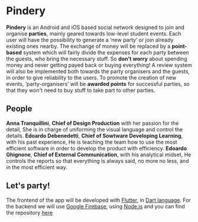 ﻿# Pindery
**Pindery** is an Android and iOS based social network designed to join and organise **parties**, mainly geared towards low-level student events.
Each user will have the possibility to generate a ‘new party’ or join already existing ones nearby.
The exchange of money will be replaced by a **point-based** system which will fairly divide the expenses for each party between the guests, who bring the necessary stuff. So **don't worry** about spending money and never getting payed back or buying everything!
A review system will also be implemented both towards the party organisers and the guests, in order to give reliability to the users.
To promote the creation of new events, ‘party-organisers’ will be **awarded points** for successful parties, so that they won't need to buy stuff to take part to other parties.

## People
**Anna Tranquillini**, **Chief of Design Production** with her passion for the detail, She is in charge of uniforming the visual language and control the details.
**Edoardo Debenedetti**, **Chief of Sowtware Developing Learning**, with his past experience, He is teaching the team how to use the most efficient software in order to develop the product with efficiency.
**Edoardo Ghignone**, **Chief of External Communication**, with his analytical midset, He controls the reports so that everything is always said, no more no less, and in the most efficient way.


## Let's party!

The frontend of the app will be developed with [Flutter](flutter.io), in [Dart language](dartlang.org).
For the backend we will use [Google Firebase](firebase.google.com), using [Node.js](nodejs.org) and you can find the repository [here](https://github.com/AEEooTo/pindery-backend)
